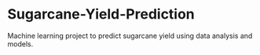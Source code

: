# Sugarcane-Yield-Prediction
Machine learning project to predict sugarcane yield using data analysis and models.
